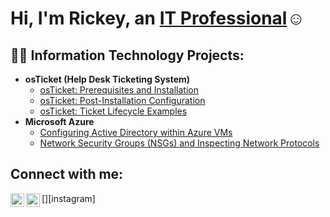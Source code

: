<h1>Hi, I'm Rickey, an <a href="https://linkedin.com/in/rickey-coleman-25219027b">IT Professional</a>☺</h1>

<h2>👨‍💻 Information Technology Projects:</h2>

- <b>osTicket (Help Desk Ticketing System)</b>
  - [osTicket: Prerequisites and Installation](https://github.com/RickeyColeman/osticket-prereqs)
  - [osTicket: Post-Installation Configuration](https://github.com/RickeyColeman/post-install-config)
  - [osTicket: Ticket Lifecycle Examples](https://github.com/RickeyColeman/ticket-lifecycle)
- <b>Microsoft Azure</b>
  - [Configuring Active Directory within Azure VMs](https://github.com/RickeyColeman/configure-ad)
  - [Network Security Groups (NSGs) and Inspecting Network Protocols](https://github.com/RickeyColeman/azure-network-protocols)

<h2>Connect with me:</h2>

[<img align="left" alt="Josh | LinkedIn" width="22px" src="https://cdn.jsdelivr.net/npm/simple-icons@v3/icons/linkedin.svg" />][linkedin]
[<img align="left" alt="Josh | Instagram" width="22px" src="https://cdn.jsdelivr.net/npm/simple-icons@v3/icons/instagram.svg" />][instagram]

[linkedin]: https://linkedin.com/in/Josh
[indeed]: https://indeed.com
